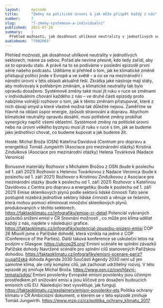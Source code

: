 ```yaml
---
layout:     episode
title:      "Změny na politické úrovni & jak může přispět každý z nás"
number:     7
slug:       "7-zmeny-systemove-a-individualni"
published:  2021-07-28
summary:    |
  Přehled možností, jak dosáhnout uhlíkové neutrality v jednotlivých sektorech, máme za sebou. Pořád ale nevíme přesně, kdo tedy zařídí, aby se to opravdu stalo. A právě na to se podíváme v poslední epizodě první série našeho podcastu.
audioboom:  "7902963"
---
```

Přehled možností, jak dosáhnout uhlíkové neutrality v jednotlivých sektorech, máme za sebou. Pořád ale nevíme přesně, kdo tedy zařídí, aby se to opravdu stalo. A právě na to se podíváme v poslední epizodě první série našeho podcastu.
Uděláme si přehled o tom, jak ke klimatické změně přistupují politici jinde v Evropě a ve světě – a co se na mezinárodní i národní úrovni v této oblasti aktuálně řeší. Zkrátka jaké nástroje mají státy, aby motivovaly k potřebným změnám, a klimatické neutrality tak bylo opravdu dosaženo.
Systémové změny také musí jít ruku v ruce se změnami v individuálním chování každého z nás – ve druhé části epizody proto nabízíme volnější rozhovor o tom, jak k těmto změnám přistupovat, které z nich dávají smysl a které vlastně možná tak důležité nejsou. Zaměříme se hlavně na oblast úspor energie, způsob stravování a dopravu.
Abychom klimatické neutrality opravdu dosáhli, musí potřebné změny probíhat synergicky napříč všemi oblastmi. Systémové změny na politické úrovni nebo na úrovni velkého byznysu musí jít ruku v ruce s tím, jak se budeme jako jednotlivci chovat, co budeme kupovat a jak budeme žít.

Hosté:
Michal Broža (OSN)
Kateřina Davidová (Centrum pro dopravu a energetiku)
Tomáš Jungwirth (Asociace pro mezinárodní otázky)
Kristina Zindulková (Asociace pro mezinárodní otázky)
Helena Továrková (Nadace Veronica)


Bonusové materiály
Rozhovor s Michalem Brožou z OSN (bude k poslechu od 1. září 2021)
Rozhovor s Helenou Továrkovou z Nadace Veronica (bude k poslechu od 1. září 2021)
Rozhovor s Kristinou Zindulkovou z Asociace pro mezinárodní otázky (bude k poslechu od 1. září 2021)
Rozhovor s Kateřinou Davidovou z Centra pro dopravu a energetiku (bude k poslechu od 1. září 2021)
Emise skleníkových plynů podle sektorů lidské činnosti
Tato série postupně rozebírá jednotlivé sektory lidské činnosti a věnuje se řešením, která mohou pomoci eliminovat množství skleníkových plynů produkovaných v těchto sektorech.
https://faktaoklimatu.cz/infografiky/emise-cr-detail
Potenciál vybraných způsobů snížení emisí v ČR
Srovnání možností , co může pro klima udělat každý z nás, najdete v následující grafice.
https://faktaoklimatu.cz/infografiky/potencial-zpusobu-snizeni-emisi
COP 26
Mluvili jsme o Pařížské dohodě, která vznikla na jedné z COP (Conference of the Parties). Další taková konference se uskuteční letos na podzim v Glasgow.
https://ukcop26.org/
Emisní scénáře ke splnění závazků Pařížské dohody
Navržené scénáře pro splnění cílů stanovených Pařížskou dohodou.
https://faktaoklimatu.cz/infografiky/emisni-scenare-pariz?q=pařížská dohoda
Agenda 2030
Součástí Agendy 2030 není už jen samotné klima, ale celý komplex cílů, jak zachovat udržitelný rozvoj. V této epizodě jej zmiňuje Michal Broža.
https://www.osn.cz/osn/hlavni-temata/sdgs/
Emisní povolenky
Evropské emisní povolenky jsou účinným prostředkem při snižování emisí a jsou klíčové pro dosažení budoucích emisních cílů EU. Následující text vysvětluje, jak fungují.
https://faktaoklimatu.cz/explainery/emisni-povolenky-ets
Politika ochrany klimatu v ČR
Ambiciózní dokument, o kterém se v této epizodě zmiňuje Tomáš Jungwirth.
https://www.mzp.cz/cz/politika_ochrany_klimatu_2017
